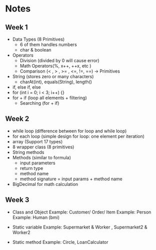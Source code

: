 # Notes
## Week 1
- Data Types (8 Primitives)
  - 6 of them handles numbers
  - char & boolean
- Operators 
  - Division (divided by 0 will cause error)
  - Math Operators(%, x++, ++x, etc )
  - Comparison (< , > , >= , <=, !=, ==) -> Primitives
- String (stores zero or many characters)
  - charAt(int), equals(String), length()
- if, else if, else
- for (int i = 0; i < 3; i++) {}
- for + if (loop all elements + filtering)
  - Searching (for + if)

## Week 2
- while loop (difference between for loop and while loop)
- for each loop (simple design for loop: one element per iteration)
- array (Support 17 types)
- 8 wrapper class (8 primitives)
- String methods
- Methods (similar to formula)
  - input parameters
  - return type
  - method name
  - method signature = input params + method name
- BigDecimal for math calculation

## Week 3

- Class and Object
Example: Customer/ Order/ Item
Example: Person
Example: Human (bmi)

- Static variable
Example: Supermarket & Worker , Supermarket2 & Worker2

- Static method
Example: Circle, LoanCalculator